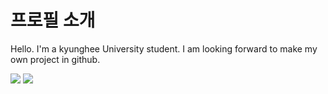 # 프로필 소개

Hello. I'm a kyunghee University student. I am looking forward to make my own project in github. 

<img src="https://img.shields.io/badge/Android-3DDC84?style=flat-square&logo=Android&logoColor=white"/> <a href="(https://instagram.com/jong_stone_ph?utm_source=qr&igshid=NGExMmI2YTkyZg%3D%3D)" target="_blank"><img src="https://img.shields.io/badge/Instagram-E4405F?style=flat-square&logo=Instagram&logoColor=white"/>
